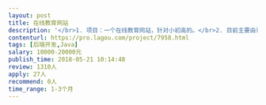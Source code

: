 ```yaml
---                
layout: post       
title: 在线教育网站           
description: '</br>1. 项目：一个在线教育网站，针对小初高的。</br>2. 目前主要由录播和留言板两大板块，其他小功能点先不叙述。</br>3. 目前情况：情况较特殊，后台工作朋友已经做了一部分，前端工作基本完成，还差接口和一些联调工作。</br>4. 需要一个java高手。其他均可再议。</br>'     
contenturl: https://pro.lagou.com/project/7958.html      
tags: [后端开发,Java]            
salary: 10000-20000元          
publish_time: 2018-05-21 10:14:48         
review: 1310人                   
apply: 27人                   
recommend: 0人                   
time_range: 1-3个月              
---                 
```

